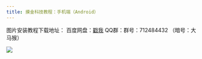 ```yaml
---
title: 摸金科技教程：手机端（Android）
---
```


图片安装教程下载地址：
百度网盘：[戳我](https://pan.baidu.com/s/1QYLFO8HglBuqnAN82MNajA)
QQ群：群号：712484432 （暗号：大马猴）

![](/assets/img/min/13.png)